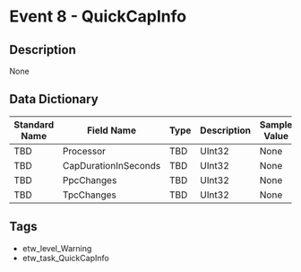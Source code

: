 # Event 8 - QuickCapInfo

## Description
None

## Data Dictionary
|Standard Name|Field Name|Type|Description|Sample Value|
|---|---|---|---|---|
|TBD|Processor|TBD|UInt32|None|None|
|TBD|CapDurationInSeconds|TBD|UInt32|None|None|
|TBD|PpcChanges|TBD|UInt32|None|None|
|TBD|TpcChanges|TBD|UInt32|None|None|

## Tags
* etw_level_Warning
* etw_task_QuickCapInfo